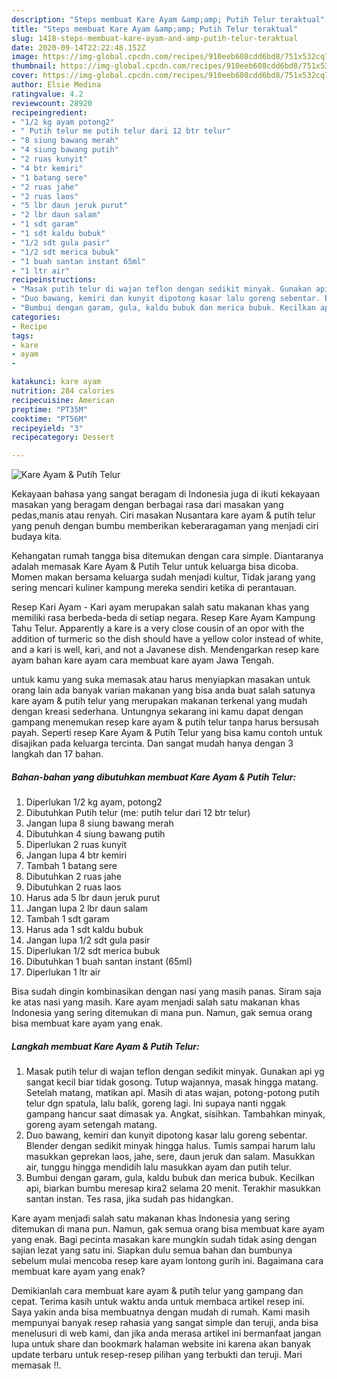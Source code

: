 ```yaml
---
description: "Steps membuat Kare Ayam &amp;amp; Putih Telur teraktual"
title: "Steps membuat Kare Ayam &amp;amp; Putih Telur teraktual"
slug: 1418-steps-membuat-kare-ayam-and-amp-putih-telur-teraktual
date: 2020-09-14T22:22:48.152Z
image: https://img-global.cpcdn.com/recipes/910eeb608cdd6bd8/751x532cq70/kare-ayam-putih-telur-foto-resep-utama.jpg
thumbnail: https://img-global.cpcdn.com/recipes/910eeb608cdd6bd8/751x532cq70/kare-ayam-putih-telur-foto-resep-utama.jpg
cover: https://img-global.cpcdn.com/recipes/910eeb608cdd6bd8/751x532cq70/kare-ayam-putih-telur-foto-resep-utama.jpg
author: Elsie Medina
ratingvalue: 4.2
reviewcount: 28920
recipeingredient:
- "1/2 kg ayam potong2"
- " Putih telur me putih telur dari 12 btr telur"
- "8 siung bawang merah"
- "4 siung bawang putih"
- "2 ruas kunyit"
- "4 btr kemiri"
- "1 batang sere"
- "2 ruas jahe"
- "2 ruas laos"
- "5 lbr daun jeruk purut"
- "2 lbr daun salam"
- "1 sdt garam"
- "1 sdt kaldu bubuk"
- "1/2 sdt gula pasir"
- "1/2 sdt merica bubuk"
- "1 buah santan instant 65ml"
- "1 ltr air"
recipeinstructions:
- "Masak putih telur di wajan teflon dengan sedikit minyak. Gunakan api yg sangat kecil biar tidak gosong. Tutup wajannya, masak hingga matang. Setelah matang, matikan api. Masih di atas wajan, potong-potong putih telur dgn spatula, lalu balik, goreng lagi. Ini supaya nanti nggak gampang hancur saat dimasak ya. Angkat, sisihkan. Tambahkan minyak, goreng ayam setengah matang."
- "Duo bawang, kemiri dan kunyit dipotong kasar lalu goreng sebentar. Blender dengan sedikit minyak hingga halus. Tumis sampai harum lalu masukkan geprekan laos, jahe, sere, daun jeruk dan salam. Masukkan air, tunggu hingga mendidih lalu masukkan ayam dan putih telur."
- "Bumbui dengan garam, gula, kaldu bubuk dan merica bubuk. Kecilkan api, biarkan bumbu meresap kira2 selama 20 menit. Terakhir masukkan santan instan. Tes rasa, jika sudah pas hidangkan."
categories:
- Recipe
tags:
- kare
- ayam
- 

katakunci: kare ayam  
nutrition: 284 calories
recipecuisine: American
preptime: "PT35M"
cooktime: "PT56M"
recipeyield: "3"
recipecategory: Dessert

---
```



![Kare Ayam &amp; Putih Telur](https://img-global.cpcdn.com/recipes/910eeb608cdd6bd8/751x532cq70/kare-ayam-putih-telur-foto-resep-utama.jpg)

Kekayaan bahasa yang sangat beragam di Indonesia juga di ikuti kekayaan masakan yang beragam dengan berbagai rasa dari masakan yang pedas,manis atau renyah. Ciri masakan Nusantara kare ayam &amp; putih telur yang penuh dengan bumbu memberikan keberaragaman yang menjadi ciri budaya kita.


Kehangatan rumah tangga bisa ditemukan dengan cara simple. Diantaranya adalah memasak Kare Ayam &amp; Putih Telur untuk keluarga bisa dicoba. Momen makan bersama keluarga sudah menjadi kultur, Tidak jarang yang sering mencari kuliner kampung mereka sendiri ketika di perantauan.

Resep Kari Ayam - Kari ayam merupakan salah satu makanan khas yang memiliki rasa berbeda-beda di setiap negara. Resep Kare Ayam Kampung Tahu Telur. Apparently a kare is a very close cousin of an opor with the addition of turmeric so the dish should have a yellow color instead of white, and a kari is well, kari, and not a Javanese dish. Mendengarkan resep kare ayam bahan kare ayam cara membuat kare ayam Jawa Tengah.

untuk kamu yang suka memasak atau harus menyiapkan masakan untuk orang lain ada banyak varian makanan yang bisa anda buat salah satunya kare ayam &amp; putih telur yang merupakan makanan terkenal yang mudah dengan kreasi sederhana. Untungnya sekarang ini kamu dapat dengan gampang menemukan resep kare ayam &amp; putih telur tanpa harus bersusah payah.
Seperti resep Kare Ayam &amp; Putih Telur yang bisa kamu contoh untuk disajikan pada keluarga tercinta. Dan sangat mudah hanya dengan 3 langkah dan 17 bahan.


<!--inarticleads1-->

##### Bahan-bahan yang dibutuhkan membuat Kare Ayam &amp; Putih Telur:

1. Diperlukan 1/2 kg ayam, potong2
1. Dibutuhkan  Putih telur (me: putih telur dari 12 btr telur)
1. Jangan lupa 8 siung bawang merah
1. Dibutuhkan 4 siung bawang putih
1. Diperlukan 2 ruas kunyit
1. Jangan lupa 4 btr kemiri
1. Tambah 1 batang sere
1. Dibutuhkan 2 ruas jahe
1. Dibutuhkan 2 ruas laos
1. Harus ada 5 lbr daun jeruk purut
1. Jangan lupa 2 lbr daun salam
1. Tambah 1 sdt garam
1. Harus ada 1 sdt kaldu bubuk
1. Jangan lupa 1/2 sdt gula pasir
1. Diperlukan 1/2 sdt merica bubuk
1. Dibutuhkan 1 buah santan instant (65ml)
1. Diperlukan 1 ltr air


Bisa sudah dingin kombinasikan dengan nasi yang masih panas. Siram saja ke atas nasi yang masih. Kare ayam menjadi salah satu makanan khas Indonesia yang sering ditemukan di mana pun. Namun, gak semua orang bisa membuat kare ayam yang enak. 

<!--inarticleads2-->

##### Langkah membuat  Kare Ayam &amp; Putih Telur:

1. Masak putih telur di wajan teflon dengan sedikit minyak. Gunakan api yg sangat kecil biar tidak gosong. Tutup wajannya, masak hingga matang. Setelah matang, matikan api. Masih di atas wajan, potong-potong putih telur dgn spatula, lalu balik, goreng lagi. Ini supaya nanti nggak gampang hancur saat dimasak ya. Angkat, sisihkan. Tambahkan minyak, goreng ayam setengah matang.
1. Duo bawang, kemiri dan kunyit dipotong kasar lalu goreng sebentar. Blender dengan sedikit minyak hingga halus. Tumis sampai harum lalu masukkan geprekan laos, jahe, sere, daun jeruk dan salam. Masukkan air, tunggu hingga mendidih lalu masukkan ayam dan putih telur.
1. Bumbui dengan garam, gula, kaldu bubuk dan merica bubuk. Kecilkan api, biarkan bumbu meresap kira2 selama 20 menit. Terakhir masukkan santan instan. Tes rasa, jika sudah pas hidangkan.


Kare ayam menjadi salah satu makanan khas Indonesia yang sering ditemukan di mana pun. Namun, gak semua orang bisa membuat kare ayam yang enak. Bagi pecinta masakan kare mungkin sudah tidak asing dengan sajian lezat yang satu ini. Siapkan dulu semua bahan dan bumbunya sebelum mulai mencoba resep kare ayam lontong gurih ini. Bagaimana cara membuat kare ayam yang enak? 

Demikianlah cara membuat kare ayam &amp; putih telur yang gampang dan cepat. Terima kasih untuk waktu anda untuk membaca artikel resep ini. Saya yakin anda bisa membuatnya dengan mudah di rumah. Kami masih mempunyai banyak resep rahasia yang sangat simple dan teruji, anda bisa menelusuri di web kami, dan jika anda merasa artikel ini bermanfaat jangan lupa untuk share dan bookmark halaman website ini karena akan banyak update terbaru untuk resep-resep pilihan yang terbukti dan teruji. Mari memasak !!. 
